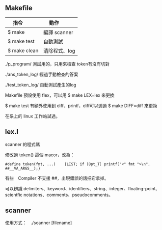 Makefile
----------------------------------------

| 指令         | 動作           |
| ------------ | -------------- |
|$ make        | 編譯 scanner   |
|$ make test   | 自動測試       |
|$ make clean  | 清除程式、log  |

./p_program/        測試用的，只用來檢查 token有沒有切對

./ans_token_log/    經過手動檢查的答案

./test_token_log/   自動測試產生的log

Makefile 預設使用 flex，可以用 $ make LEX=lex 來更換

$ make test 有額外使用到 diff、printf，diff可以透過 $ make DIFF=diff 來更換

在系上的 linux 工作站試過。

lex.l
----------------------------------------

scanner 的程式碼

修改過 token() 這個 macor，改為：

`#define token(fmt, ...)    {LIST; if (Opt_T) printf("<" fmt ">\n", ##__VA_ARGS__);}`

有些　Compiler 不支援 ##，出現錯誤的話把它拿掉。

可以辨識 delimiters、keyword、identifiers、string、integer、floating-point、scientfic notations、comments、pseudocomments。

scanner
----------------------------------------

使用方式：　./scanner [filename]

